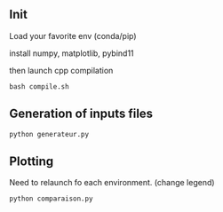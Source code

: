 ## Init

Load your favorite env (conda/pip)

install numpy, matplotlib, pybind11

then launch cpp compilation

    bash compile.sh

## Generation of inputs files 

    python generateur.py

## Plotting

Need to relaunch fo each environment. (change legend)

    python comparaison.py

